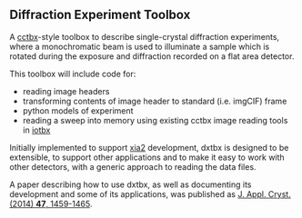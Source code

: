 ## Diffraction Experiment Toolbox

A [cctbx](https://cctbx.github.io/)-style toolbox to describe single-crystal diffraction experiments, where
a monochromatic beam is used to illuminate a sample which is rotated during
the exposure and diffraction recorded on a flat area detector.

This toolbox will include code for:

 * reading image headers
 * transforming contents of image header to standard (i.e. imgCIF) frame
 * python models of experiment
 * reading a sweep into memory using existing cctbx image reading tools in [iotbx](https://cctbx.github.io/iotbx/index.html)

Initially implemented to support [xia2](https://github.com/xia2/xia2) development, dxtbx is designed to be extensible, to support other applications and to make it easy to work with other detectors, with a generic approach to reading the data files.

A paper describing how to use dxtbx, as well as documenting its development and some of its applications, was published as [J. Appl. Cryst. (2014) **47**, 1459-1465](https://doi.org/10.1107/S1600576714011996).
